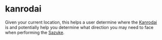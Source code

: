 # kanrodai

Given your current location, this helps a user determine where the [Kanrodai](http://en.tenrikyo-resource.com/wiki/Kanrodai) is and potentially help you determine what direction you may need to face when performing the [Sazuke](http://en.tenrikyo-resource.com/wiki/Sazuke).
